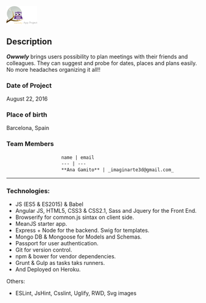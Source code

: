 ![Owwwly App Logo](modules/core/client/img/brand/logoSmall.png)

## Description

**_Owwwly_** brings users possibility to plan meetings with their friends and colleagues. They can suggest and probe for dates, places and plans easily. 
No more headaches organizing it all!!

### Date of Project
August 22, 2016

### Place of birth
Barcelona, Spain

### Team Members
                        name | email 
                        --- | --- 
                        **Ana Gamito** | _imaginarte3d@gmail.com_

---------

### Technologies:
- JS (ES5 & ES2015) & Babel
- Angular JS, HTML5, CSS3 & CSS2.1, Sass and Jquery for the Front End.
- Browserify for common.js sintax on client side. 
- MeanJS starter app.
- Express + Node for the backend. Swig for templates.
- Mongo DB & Mongoose for Models and Schemas.
- Passport for user authentication.
- Git for version control.
- npm & bower for vendor dependencies.
- Grunt & Gulp as tasks taks runners.
- And Deployed on Heroku.

Others:
- ESLint, JsHint, Csslint, Uglify, RWD, Svg images



